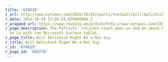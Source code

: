 ```yaml
---
title: '674619'
r_url: http://www.nytimes.com/2016/10/19/sports/football/bill-belichick-patriots-might-be-a-mac-guy.html
r_date: 2016-10-18 23:06:51.670000000 Z
r_wrapped_url: https://www.reading.am/p/4sxn/http://www.nytimes.com/2016/10/19/sports/football/bill-belichick-patriots-might-be-a-mac-guy.html
r_page_description: The Patriots’ reticent coach goes on and on about how unhappy
  he is with the Microsoft Surface tablet.
r_page_title: Bill Belichick Might Be a Mac Guy
r_title: Bill Belichick Might Be a Mac Guy
r_id: '674619'
r_page_id: '493778'
---
```


